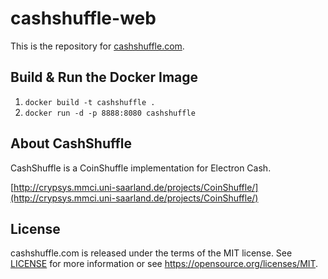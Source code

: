 # cashshuffle-web

This is the repository for [cashshuffle.com](https://cashshuffle.com). 

Build & Run the Docker Image
----------------------------

1. `docker build -t cashshuffle .`
2. `docker run -d -p 8888:8080 cashshuffle`

About CashShuffle
-----------------

CashShuffle is a CoinShuffle implementation for Electron Cash.

[http://crypsys.mmci.uni-saarland.de/projects/CoinShuffle/](http://crypsys.mmci.uni-saarland.de/projects/CoinShuffle/)

License
-------

cashshuffle.com is released under the terms of the MIT license. See [LICENSE](LICENSE) for more
information or see https://opensource.org/licenses/MIT.

